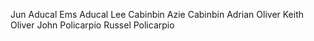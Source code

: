 Jun Aducal
Ems Aducal
Lee Cabinbin
Azie Cabinbin
Adrian Oliver
Keith Oliver
John Policarpio
Russel Policarpio
